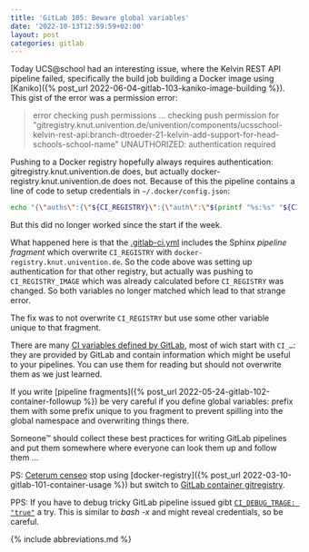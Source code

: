 ```yaml
---
title: 'GitLab 105: Beware global variables'
date: '2022-10-13T12:59:59+02:00'
layout: post
categories: gitlab
---
```


Today UCS@school had an interesting issue, where the Kelvin REST API pipeline failed, specifically the build job building a Docker image using [Kaniko]({% post_url 2022-06-04-gitlab-103-kaniko-image-building %}).
This gist of the error was a permission error:

> error checking push permissions …
> checking push permission for "gitregistry.knut.univention.de/univention/components/ucsschool-kelvin-rest-api:branch-dtroeder-21-kelvin-add-support-for-head-schools-school-name"
> UNAUTHORIZED: authentication required

Pushing to a Docker registry hopefully always requires authentication:
gitregistry.knut.univention.de does, but actually docker-registry.knut.univention.de does not.
Because of this the pipeline contains a line of code to setup credentials in `~/.docker/config.json`:

```bash
echo "{\"auths\":{\"${CI_REGISTRY}\":{\"auth\":\"$(printf "%s:%s" "${CI_REGISTRY_USER}" "${CI_REGISTRY_PASSWORD}" | base64 | tr -d '\n')\"}}}" >/kaniko/.docker/config.json
```

But this did no longer worked since the start if the week.

What happened here is that the [.gitlab-ci.yml](https://github.com/univention/ucsschool-kelvin-rest-api/blob/main/.gitlab-ci.yml#L2) includes the Sphinx _pipeline fragment_ which overwrite `CI_REGISTRY` with `docker-registry.knut.univention.de`.
So the code above was setting up authentication for that other registry, but actually was pushing to `CI_REGISTRY_IMAGE` which was already calculated before `CI_REGISTRY` was changed.
So both variables no longer matched which lead to that strange error.

The fix was to not overwrite `CI_REGISTRY` but use some other variable unique to that fragment.

There are many [CI variables defined by GitLab](https://docs.gitlab.com/ee/ci/variables/predefined_variables.html), most of wich start with `CI_…`:
they are provided by GitLab and contain information which might be useful to your pipelines.
You can use them for reading but should not overwrite them as we just learned.

If you write [pipeline fragments]({% post_url 2022-05-24-gitlab-102-container-followup %}) be very careful if you define global variables:
prefix them with some prefix unique to you fragment to prevent spilling into the global namespace and overwriting things there.

Someone™ should collect these best practices for writing GitLab pipelines and put them somewhere where everyone can look them up and follow them …

PS: [Ceterum censeo](https://en.wikipedia.org/wiki/Carthago_delenda_est) stop using [docker-registry]({% post_url 2022-03-10-gitlab-101-container-usage %}) but switch to [GitLab container gitregistry](https://docs.gitlab.com/ee/user/packages/container_registry/).

PPS: If you have to debug tricky GitLab pipeline issued gibt [`CI_DEBUG_TRAGE: "true"`](https://docs.gitlab.com/ee/ci/variables/#debug-logging) a try.
This is similar to *bash -x* and might reveal credentials, so be careful.

{% include abbreviations.md %}
